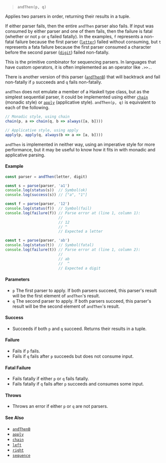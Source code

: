 <!--
 Copyright (c) 2020 Thomas J. Otterson
 
 This software is released under the MIT License.
 https://opensource.org/licenses/MIT
-->

> `andThen(p, q)`

Applies two parsers in order, returning their results in a tuple. 

If either parser fails, then the entire `andThen` parser also fails. If input was consumed by either parser and one of them fails, then the failure is fatal (whether or not `p` or `q` failed fatally). In the examples, `f` represents a non-fatal failure because the first parser ([`letter`](letter.md)) failed without consuming, but `t` represents a fata failure because the first parser consumed a character before the second parser ([`digit`](digit.md)) failed non-fatally.

This is the primitive combinator for sequencing parsers. In languages that have custom operators, it is often implemented as an operator like `.>>.`.

There is another version of this parser ([`andThenB`](andthenb.md)) that will backtrack and fail non-fatally if `p` succeeds and `q` fails non-fatally.

`andThen` does not emulate a member of a Haskell type class, but as the simplest sequential parser, it could be implemented using either [`chain`](chain.md) (monadic style) or [`apply`](apply.md) (applicative style). `andThen(p, q)` is equivalent to each of the following.

```javascript
// Monadic style, using chain
chain(p, a => chain(q, b => always([a, b])))

// Applicative style, using apply
apply(p, apply(q, always(b => a => [a, b])))
```

`andThen` is implemented in neither way, using an imperative style for more performance, but it may be useful to know how it fits in with monadic and applicative parsing.

#### Example

```javascript
const parser = andThen(letter, digit)

const s = parse(parser, 'a1')
console.log(status(s))  // Symbol(ok)
console.log(success(s)) // ["a", "1"]

const f = parse(parser, '12')
console.log(status(f))  // Symbol(fail)
console.log(failure(f)) // Parse error at (line 1, column 1):
                        //
                        // 12
                        // ^
                        // Expected a letter

const t = parse(parser, 'ab')
console.log(status(t))  // Symbol(fatal)
console.log(failure(t)) // Parse error at (line 1, column 2):
                        //
                        // ab
                        //  ^
                        // Expected a digit
```

#### Parameters

* `p` The first parser to apply. If both parsers succeed, this parser's result will be the first element of `andThen`'s result.
* `q` The second parser to apply. If both parsers succeed, this parser's result will be the second element of `andThen`'s result.

#### Success

* Succeeds if both `p` and `q` succeed. Returns their results in a tuple.

#### Failure

* Fails if `p` fails.
* Fails if `q` fails after `p` succeeds but does not consume input.

#### Fatal Failure

* Fails fatally if either `p` or `q` fails fatally.
* Fails fatally if `q` fails after `p` succeeds and consumes some input.

#### Throws

* Throws an error if either `p` or `q` are not parsers.

#### See Also

* [`andThenB`](andthenb.md)
* [`apply`](apply.md)
* [`chain`](chain.md)
* [`left`](left.md)
* [`right`](right.md)
* [`sequence`](sequence.md)